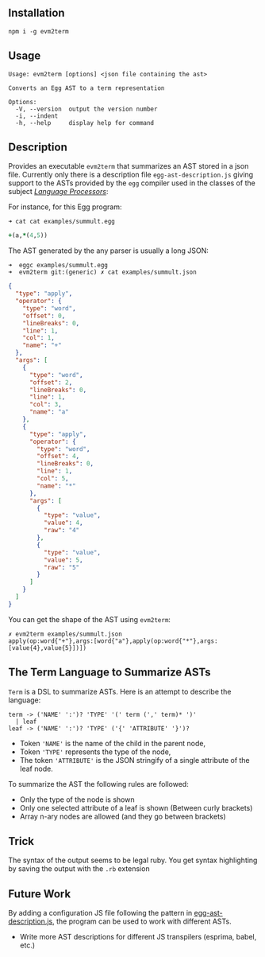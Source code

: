 
## Installation

```
npm i -g evm2term
```

## Usage

```
Usage: evm2term [options] <json file containing the ast>

Converts an Egg AST to a term representation

Options:
  -V, --version  output the version number
  -i, --indent
  -h, --help     display help for command
```

## Description

Provides an executable `evm2term` that summarizes an AST stored in a json file.
Currently only there is a description file `egg-ast-description.js` giving support 
to the ASTs provided by the `egg` compiler used in the classes of the subject *[Language Processors](https://ull-esit-gradoii-pl.github.io/practicas/index.html)*:

For instance, for this Egg program:

```
➜ cat cat examples/summult.egg
```
```ruby
+(a,*(4,5))
```

The AST generated by the any parser  is usually a long JSON:
```
➜  eggc examples/summult.egg       
➜  evm2term git:(generic) ✗ cat examples/summult.json
```
```json
{
  "type": "apply",
  "operator": {
    "type": "word",
    "offset": 0,
    "lineBreaks": 0,
    "line": 1,
    "col": 1,
    "name": "+"
  },
  "args": [
    {
      "type": "word",
      "offset": 2,
      "lineBreaks": 0,
      "line": 1,
      "col": 3,
      "name": "a"
    },
    {
      "type": "apply",
      "operator": {
        "type": "word",
        "offset": 4,
        "lineBreaks": 0,
        "line": 1,
        "col": 5,
        "name": "*"
      },
      "args": [
        {
          "type": "value",
          "value": 4,
          "raw": "4"
        },
        {
          "type": "value",
          "value": 5,
          "raw": "5"
        }
      ]
    }
  ]
}
```

You can get the shape of the AST using `evm2term`:

```
✗ evm2term examples/summult.json
apply(op:word{"+"},args:[word{"a"},apply(op:word{"*"},args:[value{4},value{5}])])
```


## The Term Language to Summarize ASTs

`Term` is a DSL to summarize ASTs. Here is an attempt to describe the language:

```
term -> ('NAME' ':')? 'TYPE' '(' term (',' term)* ')'
  | leaf
leaf -> ('NAME' ':')? 'TYPE' ('{' 'ATTRIBUTE' '}')?
```

* Token `'NAME'` is the name of the child in the parent node, 
* Token `'TYPE'` represents the type of the node, 
* The token `'ATTRIBUTE'` is the JSON stringify of a single attribute of the leaf node. 

To summarize the AST the following rules are followed: 

* Only the type of the node is shown
* Only one selected attribute of a leaf is shown (Between curly brackets)
* Array n-ary nodes are allowed (and they go between brackets)

## Trick

The syntax of the output seems to be legal ruby. You get syntax highlighting by saving the output with the `.rb` extension

## Future Work

By adding a configuration JS file following the pattern in [egg-ast-description.js](egg-ast-description.js), the program  can be used to work with different ASTs.

* Write more AST descriptions for different JS transpilers (esprima, babel, etc.)